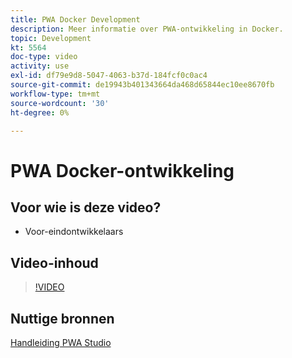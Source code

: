 ```yaml
---
title: PWA Docker Development
description: Meer informatie over PWA-ontwikkeling in Docker.
topic: Development
kt: 5564
doc-type: video
activity: use
exl-id: df79e9d8-5047-4063-b37d-184fcf0c0ac4
source-git-commit: de19943b401343664da468d65844ec10ee8670fb
workflow-type: tm+mt
source-wordcount: '30'
ht-degree: 0%

---
```


# PWA Docker-ontwikkeling

## Voor wie is deze video?

- Voor-eindontwikkelaars

## Video-inhoud

>[!VIDEO](https://video.tv.adobe.com/v/35784?quality=12&learn=on)

## Nuttige bronnen

[Handleiding PWA Studio](https://developer.adobe.com/commerce/pwa-studio/)
